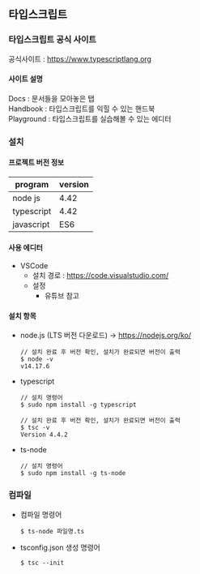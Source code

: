 ## 타입스크립트

### 타입스크립트 공식 사이트

공식사이트 : https://www.typescriptlang.org

#### 사이트 설명

Docs : 문서들을 모아놓은 탭  
Handbook : 타입스크립트를 익힐 수 있는 핸드북  
Playground : 타입스크립트를 실습해볼 수 있는 에디터

### 설치

#### 프로젝트 버전 정보

| program    | version |
| ---------- | ------- |
| node js    | 4.42    |
| typescript | 4.42    |
| javascript | ES6     |

#### 사용 에디터

- VSCode
  - 설치 경로 : https://code.visualstudio.com/
  - 설정
    - 유튜브 참고

#### 설치 항목

- node.js (LTS 버전 다운로드) -> https://nodejs.org/ko/

  ```
  // 설치 완료 후 버전 확인, 설치가 완료되면 버전이 출력
  $ node -v
  v14.17.6
  ```

- typescript

  ```
  // 설치 명령어
  $ sudo npm install -g typescript

  // 설치 완료 후 버전 확인, 설치가 완료되면 버전이 출력
  $ tsc -v
  Version 4.4.2
  ```

- ts-node

  ```
  // 설치 명령어
  $ sudo npm install -g ts-node
  ```

### 컴파일

- 컴파일 명령어

  ```
  $ ts-node 파일명.ts
  ```

- tsconfig.json 생성 명령어
  ```
  $ tsc --init
  ```
